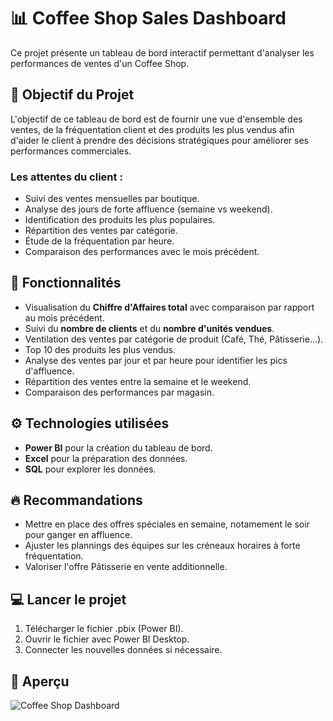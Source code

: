 # 📊 Coffee Shop Sales Dashboard

Ce projet présente un tableau de bord interactif permettant d'analyser les performances de ventes d'un Coffee Shop.
## 🎯 Objectif du Projet
L'objectif de ce tableau de bord est de fournir une vue d'ensemble des ventes, de la fréquentation client et des produits les plus vendus afin d'aider le client à prendre des décisions stratégiques pour améliorer ses performances commerciales.

### Les attentes du client :
- Suivi des ventes mensuelles par boutique.
- Analyse des jours de forte affluence (semaine vs weekend).
- Identification des produits les plus populaires.
- Répartition des ventes par catégorie.
- Étude de la fréquentation par heure.
- Comparaison des performances avec le mois précédent.

## 🔑 Fonctionnalités
- Visualisation du **Chiffre d'Affaires total** avec comparaison par rapport au mois précédent.
- Suivi du **nombre de clients** et du **nombre d'unités vendues**.
- Ventilation des ventes par catégorie de produit (Café, Thé, Pâtisserie...).
- Top 10 des produits les plus vendus.
- Analyse des ventes par jour et par heure pour identifier les pics d'affluence.
- Répartition des ventes entre la semaine et le weekend.
- Comparaison des performances par magasin.

## ⚙️ Technologies utilisées
- **Power BI** pour la création du tableau de bord.
- **Excel** pour la préparation des données.
- **SQL** pour explorer les données.

## 🔥 Recommandations
- Mettre en place des offres spéciales en semaine, notamement le soir pour ganger en affluence.
- Ajuster les plannings des équipes sur les créneaux horaires à forte fréquentation.
- Valoriser l'offre Pâtisserie en vente additionnelle.

## 💻 Lancer le projet
1. Télécharger le fichier .pbix (Power BI).
2. Ouvrir le fichier avec Power BI Desktop.
3. Connecter les nouvelles données si nécessaire.

## 📌 Aperçu
![Coffee Shop Dashboard]([chemin/vers/image.png](https://app.powerbi.com/links/toDJcnyvDJ?ctid=65959f4c-312a-4414-af95-a0fe06563a70&pbi_source=linkShare))



